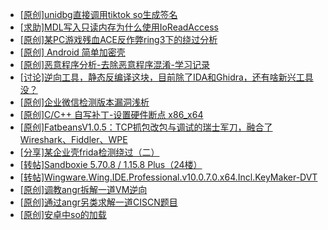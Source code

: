 + [[原创]unidbg直接调用tiktok so生成签名](https://bbs.kanxue.com/thread-285623.htm)
+ [[求助]MDL写入只读内存为什么使用IoReadAccess](https://bbs.kanxue.com/thread-286010.htm)
+ [[原创]某PC游戏残血ACE反作弊ring3下的绕过分析](https://bbs.kanxue.com/thread-284667.htm)
+ [[原创] Android 简单加密壳](https://bbs.kanxue.com/thread-273880.htm)
+ [[原创]恶意程序分析-去除恶意程序混淆-学习记录](https://bbs.kanxue.com/thread-268078.htm)
+ [[讨论]逆向工具，静态反编译这块，目前除了IDA和Ghidra，还有啥新兴工具没？](https://bbs.kanxue.com/thread-284358.htm)
+ [[原创]企业微信检测版本漏洞浅析](https://bbs.kanxue.com/thread-284796.htm)
+ [[原创]C/C++ 自写补丁-设置硬件断点 x86_x64](https://bbs.kanxue.com/thread-283839.htm)
+ [[原创]FatbeansV1.0.5：TCP抓包改包与调试的瑞士军刀，融合了Wireshark、Fiddler、WPE](https://bbs.kanxue.com/thread-284571.htm)
+ [[分享]某企业壳frida检测绕过（二）](https://bbs.kanxue.com/thread-285964.htm)
+ [[转帖]Sandboxie 5.70.8 / 1.15.8 Plus（24楼）](https://bbs.kanxue.com/thread-278793.htm)
+ [[转帖]Wingware.Wing.IDE.Professional.v10.0.7.0.x64.Incl.KeyMaker-DVT](https://bbs.kanxue.com/thread-286011.htm)
+ [[原创]调教angr拆解一道VM逆向](https://bbs.kanxue.com/thread-286013.htm)
+ [[原创]通过angr另类求解一道CISCN题目](https://bbs.kanxue.com/thread-286012.htm)
+ [[原创]安卓中so的加载](https://bbs.kanxue.com/thread-286004.htm)

